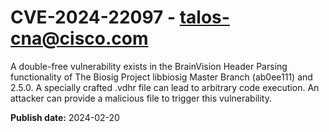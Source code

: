 # CVE-2024-22097 - talos-cna@cisco.com

A double-free vulnerability exists in the BrainVision Header Parsing functionality of The Biosig Project libbiosig Master Branch (ab0ee111) and 2.5.0. A specially crafted .vdhr file can lead to arbitrary code execution. An attacker can provide a malicious file to trigger this vulnerability.

**Publish date:** 2024-02-20
